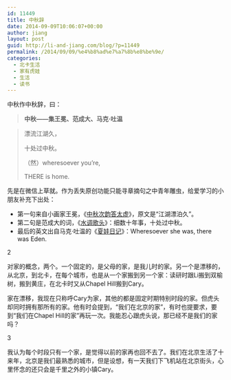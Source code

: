 ```yaml
---
id: 11449
title: 中秋辞
date: 2014-09-09T10:06:07+00:00
author: jiang
layout: post
guid: http://li-and-jiang.com/blog/?p=11449
permalink: /2014/09/09/%e4%b8%ad%e7%a7%8b%e8%be%9e/
categories:
  - 北卡生活
  - 家有虎娃
  - 生活
  - 读书
---
```

中秋作中秋辞，曰：

> **中秋——集王冕、范成大、马克·吐温**

> 漂流江湖久，
> 
> 十处过中秋。
> 
> （然）wheresoever you’re,
> 
> THERE is home.

先是在微信上草就。作为丢失原创功能只能寻章摘句之中青年雕虫，给爱学习的小朋友补充下出处：

  * 第一句来自小画家王冕，《<a href="http://baike.baidu.com/view/11708538.htm" target="_blank">中秋次韵答太虚</a>》，原文是“江湖漂泊久”。
  * 第二句是范成大的词，《<a href="http://baike.baidu.com/view/2808643.htm" target="_blank">水调歌头</a>》：细数十年事，十处过中秋。
  * 最后的英文出自马克·吐温的《<a href="http://en.wikipedia.org/wiki/Eve's_Diary" target="_blank">夏娃日记</a>》：Wheresoever she was, there was Eden.

2

对家的概念，两个。一个固定的，是父母的家，是我儿时的家。另一个是漂移的，从北京，到北卡，在每个城市，也是从一个家搬到另一个家：读研时跟Li搬到双榆树，搬到黄庄，在北卡时又从Chapel Hill搬到Cary。

家在漂移，我现在只称呼Cary为家，其他的都是固定时期特别时段的家。但虎头却同时拥有那所有的家。他有时会提到，“我们在北京的家”，有时也提要求，要到“我们在Chapel Hill的家”再玩一次。我能忍心跟虎头说，那已经不是我们的家吗？

3

我认为每个时段只有一个家，是觉得以前的家再也回不去了。我们在北京生活了十来年，北京是我们最熟悉的城市，但是设想，有一天我们下飞机站在北京街头，心里怀念的还只会是千里之外的小镇Cary。